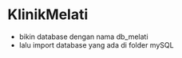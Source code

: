 # KlinikMelati
- bikin database dengan nama db_melati
- lalu import database yang ada di folder mySQL
